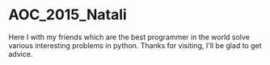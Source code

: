 # AOC_2015_Natali
Here I with my friends which are the best programmer in the world solve various interesting problems in python. Thanks for visiting, I'll be glad to get advice.
